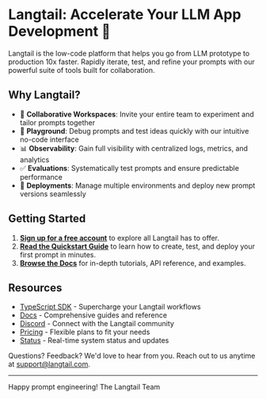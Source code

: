 # Langtail: Accelerate Your LLM App Development 🚀

Langtail is the low-code platform that helps you go from LLM prototype to production 10x faster. Rapidly iterate, test, and refine your prompts with our powerful suite of tools built for collaboration.

## Why Langtail? 

- 📝 **Collaborative Workspaces**: Invite your entire team to experiment and tailor prompts together
- 🧪 **Playground**: Debug prompts and test ideas quickly with our intuitive no-code interface  
- 📊 **Observability**: Gain full visibility with centralized logs, metrics, and analytics
- ✅ **Evaluations**: Systematically test prompts and ensure predictable performance 
- 🚀 **Deployments**: Manage multiple environments and deploy new prompt versions seamlessly

## Getting Started

1. **[Sign up for a free account](https://langtail.com/sign-up)** to explore all Langtail has to offer.
2. **[Read the Quickstart Guide](https://langtail.com/docs/getting-started/quickstart)** to learn how to create, test, and deploy your first prompt in minutes.
3. **[Browse the Docs](https://langtail.com/docs)** for in-depth tutorials, API reference, and examples.

## Resources

- [TypeScript SDK](https://github.com/langtail/langtail-node) - Supercharge your Langtail workflows 
- [Docs](https://langtail.com/docs) - Comprehensive guides and reference
- [Discord](https://dub.sh/PySAbCg) - Connect with the Langtail community
- [Pricing](https://langtail.com/pricing) - Flexible plans to fit your needs
- [Status](https://status.langtail.com) - Real-time system status and updates

Questions? Feedback? We'd love to hear from you. Reach out to us anytime at support@langtail.com.

---

Happy prompt engineering! 
The Langtail Team